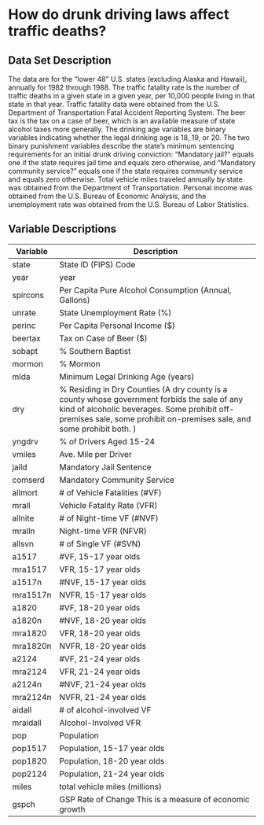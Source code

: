 
# How do drunk driving laws affect traffic deaths?

## Data Set Description

The data are for the “lower 48” U.S. states (excluding Alaska and Hawaii), annually for 1982 through 1988.  The traffic fatality rate is the number of traffic deaths in a given state in a given year, per 10,000 people living in that state in that year. Traffic fatality data were obtained from the U.S. Department of Transportation Fatal Accident Reporting System.  The beer tax is the tax on a case of beer, which is an available measure of state alcohol taxes more generally.  The drinking age variables are binary variables indicating whether the legal drinking age is 18, 19, or 20.  The two binary punishment variables describe the state’s minimum sentencing requirements for an initial drunk driving conviction:  “Mandatory jail?” equals one if the state requires jail time and equals zero otherwise, and “Mandatory community service?” equals one if the state requires community service and equals zero otherwise.  Total vehicle miles traveled annually by state was obtained from the Department of Transportation.  Personal income was obtained from the U.S. Bureau of Economic Analysis, and the unemployment rate was obtained from the U.S. Bureau of Labor Statistics.

## Variable	Descriptions

| Variable     | Description   |
| ------------- | ------------- |
| state        | State ID (FIPS) Code  |
| year        | year   |
| spircons        | Per Capita Pure Alcohol Consumption (Annual, Gallons)   |
| unrate        | State Unemployment Rate (%)   |
| perinc        | Per Capita Personal Income ($)   |
| beertax        | Tax on Case of Beer ($)   |
| sobapt        | % Southern Baptist   |
| mormon        | % Mormon   |
| mlda        | Minimum Legal Drinking Age (years)   |
| dry        | % Residing in Dry Counties (A dry county is a county whose government forbids the sale of any kind of alcoholic beverages. Some prohibit off-premises sale, some prohibit on-premises sale, and some prohibit both. ) |
| yngdrv        | % of Drivers Aged 15-24   |
| vmiles        | Ave. Mile per Driver   |
| jaild        | Mandatory Jail Sentence   |
| comserd        | Mandatory Community Service   |
| allmort        | # of Vehicle Fatalities (#VF)   |
| mrall        | Vehicle Fatality Rate (VFR)   |
| allnite        | # of Night-time VF (#NVF)   |
| mralln        | Night-time VFR (NFVR)   |
| allsvn        | # of Single VF (#SVN)   |
| a1517        | #VF, 15-17 year olds   |
| mra1517        | VFR, 15-17 year olds   |
| a1517n        | #NVF, 15-17 year olds   |
| mra1517n        | NVFR, 15-17 year olds   |
| a1820        | #VF, 18-20 year olds   |
| a1820n        | #NVF, 18-20 year olds   |
| mra1820        | VFR, 18-20 year olds   |
| mra1820n        | NVFR, 18-20 year olds   |
| a2124        | #VF, 21-24 year olds   |
| mra2124        | VFR, 21-24 year olds   |
| a2124n        | #NVF, 21-24 year olds   |
| mra2124n        | NVFR, 21-24 year olds   |
| aidall        | # of alcohol-involved VF   |
| mraidall        | Alcohol-Involved VFR   |
| pop        | Population   |
| pop1517        | Population, 15-17 year olds   |
| pop1820        | Population, 18-20 year olds   |
| pop2124        | Population, 21-24 year olds   |
| miles        | total vehicle miles (millions)   |
| gspch        | GSP Rate of Change  This is a measure of economic growth |

